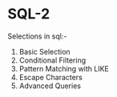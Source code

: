 # SQL-2

Selections in sql:-
1. Basic Selection
2. Conditional Filtering
3. Pattern Matching with LIKE
4. Escape Characters
5. Advanced Queries
